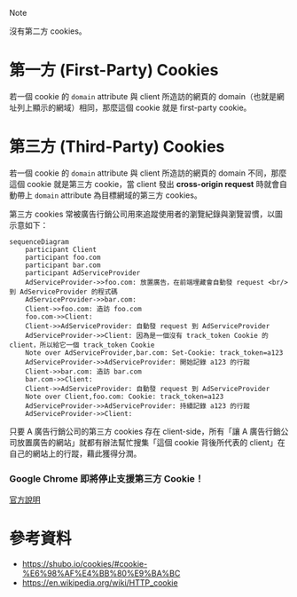 >[!Note]
>沒有第二方 cookies。

# 第一方 (First-Party) Cookies

若一個 cookie 的 `domain` attribute 與 client 所造訪的網頁的 domain（也就是網址列上顯示的網域）相同，那麼這個 cookie 就是 first-party cookie。

# 第三方 (Third-Party) Cookies

若一個 cookie 的 `domain` attribute 與 client 所造訪的網頁的 domain 不同，那麼這個 cookie 就是第三方 cookie，當 client 發出 **cross-origin request** 時就會自動帶上 `domain` attribute 為目標網域的第三方 cookies。

第三方 cookies 常被廣告行銷公司用來追蹤使用者的瀏覽紀錄與瀏覽習慣，以圖示意如下：

```mermaid
sequenceDiagram
    participant Client
    participant foo.com
    participant bar.com
    participant AdServiceProvider
    AdServiceProvider->>foo.com: 放置廣告，在前端埋藏會自動發 request <br/> 到 AdServiceProvider 的程式碼
    AdServiceProvider->>bar.com: 
    Client->>foo.com: 造訪 foo.com
    foo.com->>Client: 
    Client->>AdServiceProvider: 自動發 request 到 AdServiceProvider
    AdServiceProvider->>Client: 因為是一個沒有 track_token Cookie 的 client，所以給它一個 track_token Cookie
    Note over AdServiceProvider,bar.com: Set-Cookie: track_token=a123
    AdServiceProvider->>AdServiceProvider: 開始記錄 a123 的行蹤
    Client->>bar.com: 造訪 bar.com
    bar.com->>Client: 
    Client->>AdServiceProvider: 自動發 request 到 AdServiceProvider
    Note over Client,foo.com: Cookie: track_token=a123
    AdServiceProvider->>AdServiceProvider: 持續記錄 a123 的行蹤
    AdServiceProvider->>Client: 
```

只要 A 廣告行銷公司的第三方 cookies 存在 client-side，所有「讓 A 廣告行銷公司放置廣告的網站」就都有辦法幫忙搜集「這個 cookie 背後所代表的 client」在自己的網站上的行蹤，藉此獲得分潤。

### Google Chrome 即將停止支援第三方 Cookie！

[官方說明](https://blog.google/products/chrome/privacy-sandbox-tracking-protection/)

# 參考資料

- <https://shubo.io/cookies/#cookie-%E6%98%AF%E4%BB%80%E9%BA%BC>
- <https://en.wikipedia.org/wiki/HTTP_cookie>
